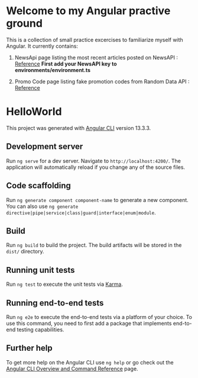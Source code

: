 # Welcome to my Angular practive ground
This is a collection of small practice excercises to familiarize myself with Angular. It currently contains:
1. NewsApi page listing the most recent articles posted on NewsAPI : [Reference](https://blog.quadiontech.com/angular-tutorial-by-example-rest-api-httpclient-get-components-services-ngfor-63e457e6de1c) **First add your NewsAPI key to environments/environment.ts**

2. Promo Code page listing fake promotion codes from Random Data API : [Reference](https://fullstacksoup.blog/2020/04/08/angular-material-table-with-api-call/)


# HelloWorld

This project was generated with [Angular CLI](https://github.com/angular/angular-cli) version 13.3.3.

## Development server

Run `ng serve` for a dev server. Navigate to `http://localhost:4200/`. The application will automatically reload if you change any of the source files.

## Code scaffolding

Run `ng generate component component-name` to generate a new component. You can also use `ng generate directive|pipe|service|class|guard|interface|enum|module`.

## Build

Run `ng build` to build the project. The build artifacts will be stored in the `dist/` directory.

## Running unit tests

Run `ng test` to execute the unit tests via [Karma](https://karma-runner.github.io).

## Running end-to-end tests

Run `ng e2e` to execute the end-to-end tests via a platform of your choice. To use this command, you need to first add a package that implements end-to-end testing capabilities.

## Further help

To get more help on the Angular CLI use `ng help` or go check out the [Angular CLI Overview and Command Reference](https://angular.io/cli) page.
